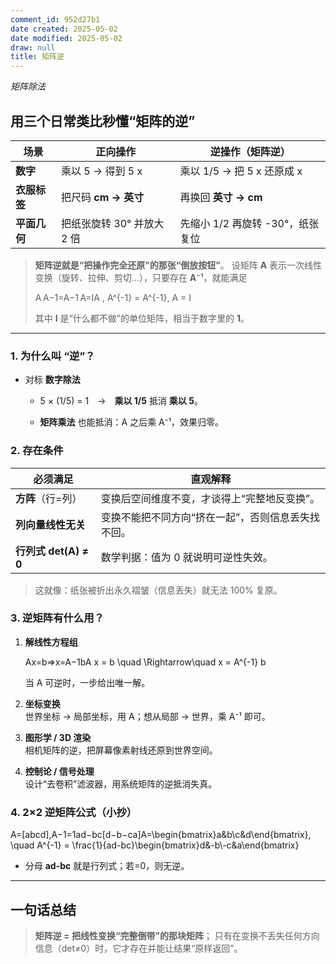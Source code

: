 ```yaml
---
comment_id: 952d27b1
date created: 2025-05-02
date modified: 2025-05-02
draw: null
title: 矩阵逆
---
```

*矩阵除法*


## 用三个日常类比秒懂“矩阵的逆”

|场景|正向操作|逆操作（**矩阵逆**）|
|---|---|---|
|**数字**|乘以 5 → 得到 5 x|乘以 1/5 → 把 5 x 还原成 x|
|**衣服标签**|把尺码 **cm → 英寸**|再换回 **英寸 → cm**|
|**平面几何**|把纸张旋转 30° 并放大 2 倍|先缩小 1/2 再旋转 -30°，纸张复位|

> **矩阵逆就是“把操作完全还原”的那张“倒放按钮”**。
> 设矩阵 **A** 表示一次线性变换（旋转、拉伸、剪切…），只要存在 **A⁻¹**，就能满足
>
> A A−1=A−1 A=IA \, A^{-1} = A^{-1}\, A = I
>
> 其中 **I** 是“什么都不做”的单位矩阵，相当于数字里的 **1**。

---

### 1. 为什么叫 “逆”？

- 对标 **数字除法**
    
    - 5 × (1/5) = 1 → **乘以 1/5** 抵消 **乘以 5**。
        
    - **矩阵乘法** 也能抵消：A 之后乘 A⁻¹，效果归零。
        

### 2. 存在条件

|必须满足|直观解释|
|---|---|
|**方阵**（行=列）|变换后空间维度不变，才谈得上“完整地反变换”。|
|**列向量线性无关**|变换不能把不同方向“挤在一起”，否则信息丢失找不回。|
|**行列式 det(A) ≠ 0**|数学判据：值为 0 就说明可逆性失效。|

> 这就像：纸张被折出永久褶皱（信息丢失）就无法 100% 复原。

### 3. 逆矩阵有什么用？

1. **解线性方程组**
    

    Ax=b⇒x=A−1bA x = b \quad \Rightarrow\quad x = A^{-1} b

    

    当 A 可逆时，一步给出唯一解。

    
2. **坐标变换**  
    世界坐标 → 局部坐标，用 A；想从局部 → 世界，乘 A⁻¹ 即可。
    
3. **图形学 / 3D 渲染**  
    相机矩阵的逆，把屏幕像素射线还原到世界空间。
    
4. **控制论 / 信号处理**  
    设计“去卷积”滤波器，用系统矩阵的逆抵消失真。
    

### 4. 2×2 逆矩阵公式（小抄）

A=[abcd],A−1=1ad−bc[d−b−ca]A=\begin{bmatrix}a&b\\c&d\end{bmatrix}, \quad A^{-1} = \frac{1}{ad-bc}\begin{bmatrix}d&-b\\-c&a\end{bmatrix}

- 分母 **ad-bc** 就是行列式；若=0，则无逆。
    

---

## 一句话总结

> **矩阵逆 = 把线性变换“完整倒带”的那块矩阵**；
> 只有在变换不丢失任何方向信息（det≠0）时，它才存在并能让结果“原样返回”。
